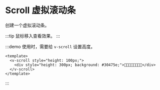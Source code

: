 # Scroll 虚拟滚动条

创建一个虚拟滚动条。

:::tip
鼠标移入查看效果。
:::

:::demo 使用时，需要给 `v-scroll` 设置高度。
```vue
<template>
  <v-scroll style="height: 100px;">
    <div style="height: 300px; background: #30475e;">🍕🍔🍟🌭🍿🧂🥓🥚</div>
  </v-scroll>
</template>
```
:::